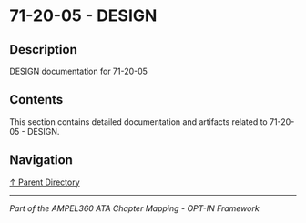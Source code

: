 # 71-20-05 - DESIGN

## Description

DESIGN documentation for 71-20-05

## Contents

This section contains detailed documentation and artifacts related to 71-20-05 - DESIGN.

## Navigation

[↑ Parent Directory](../README.md)

---

*Part of the AMPEL360 ATA Chapter Mapping - OPT-IN Framework*
